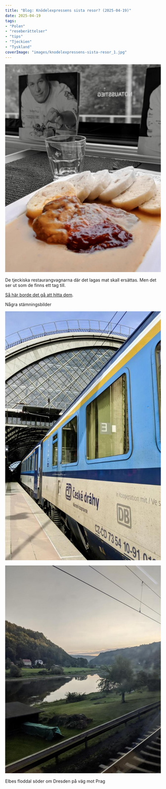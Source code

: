 ```yaml
---
title: "Blog: Knödelexpressens sista resor? (2025-04-19)"
date: 2025-04-19
tags:
- "Polen"
- "reseberättelser"
- "tips"
- "Tjeckien"
- "Tyskland"
coverImage: "images/knodelexpressens-sista-resor_1.jpg"
---
```


![](images/knodelexpressens-sista-resor_1.jpg?w=768)

De tjeckiska restaurangvagnarna där det lagas mat skall ersättas. Men det ser ut som de finns ett tag till.  

[Så här borde det gå att hitta dem](https://www.trainfo.eu/knodelexpress/).

Några stämningsbilder

![](images/knodelexpressens-sista-resor_4.jpg?w=640)

![](images/knodelexpressens-sista-resor_3.jpg?w=768)

<figcaption>

Elbes floddal söder om Dresden på väg mot Prag

</figcaption>
